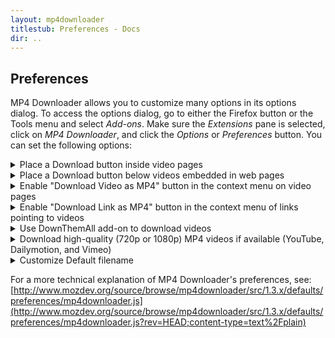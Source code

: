 ```yaml
---
layout: mp4downloader
titlestub: Preferences - Docs
dir: ..
---
```

## Preferences

MP4 Downloader allows you to customize many options in its options dialog. To access the options dialog, go to either the Firefox button or the Tools menu and select *Add-ons*. Make sure the *Extensions* pane is selected, click on *MP4 Downloader*, and click the *Options* or *Preferences* button. You can set the following options:

<details>
<summary>Place a Download button inside video pages</summary>
<div>This option places a *Download* button inside the actual video pages on YouTube, Dailymotion, Facebook Video, and Vimeo. This is enabled by default. To learn how to use this feature, see above.</div>
</details>

<details>
<summary>Place a Download button below videos embedded in web pages</summary>
<div>This option places a *Download Video as MP4* button below any videos that are embedded inside web pages. This is enabled by default. To learn how to use this feature, see above.</div>
</details>

<details>
<summary>Enable "Download Video as MP4" button in the context menu on video pages</summary>
<div>This option adds a *Download Video as MP4* button in the context menu on all video pages. This is enabled by default. To learn more about this feature, see above.</div>
</details>

<details>
<summary>Enable "Download Link as MP4" button in the context menu of links pointing to videos</summary>
<div>This option adds a *Download Link as MP4* button in the context menu of any links pointing to a supported video page. This option is enabled by default. To learn more about this feature, see above.</div>
</details>

<details>
<summary>Use DownThemAll add-on to download videos</summary>
<div>This option uses the DownThemAll add-on ([www.downthemall.net](http://www.downthemall.net)) to download videos. This is disabled by default and can only be enabled if you have DownThemAll installed. Also, when DownThemAll is installed, another option (Use dTa OneClick) will appear that will allow you to use the OneClick feature of DownThemAll.</div>
</details>

<details>
<summary>Download high-quality (720p or 1080p) MP4 videos if available (YouTube, Dailymotion, and Vimeo)</summary>
<div>This option allows you to download high-quality videos from YouTube, Dailymotion, and Vimeo. This is not available on all videos. Note that this can increase download times by a lot and produce larger MP4 files than the normal-quality videos. This option is disabled by default.</div>
</details>

<details>
<summary>Customize Default filename</summary>
<div>These option allow you to customize the default filename (the one that automatically appears in the "Save As" box). By default, this is just the video title, but you can customize it by using the pre-defined options or creating your own by following [a special syntax](selective-content-replacement.html).</div>
</details>

For a more technical explanation of MP4 Downloader's preferences, see: [http://www.mozdev.org/source/browse/mp4downloader/src/1.3.x/defaults/preferences/mp4downloader.js](http://www.mozdev.org/source/browse/mp4downloader/src/1.3.x/defaults/preferences/mp4downloader.js?rev=HEAD;content-type=text%2Fplain)